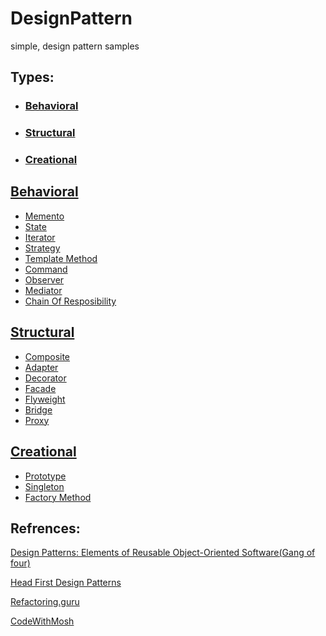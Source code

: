 # DesignPattern
simple, design pattern samples 

## Types:
- ### [Behavioral](#behavioral-1)
- ### [Structural](#structural-1)
- ### [Creational](#creational-1)



## [Behavioral](Behavioral)
- [Memento](Behavioral/Memento)
- [State](Behavioral/State)
- [Iterator](Behavioral/Iterator)
- [Strategy](Behavioral/Strategy)
- [Template Method](Behavioral/Template_Method)
- [Command](Behavioral/Command)
- [Observer](Behavioral/Observer)
- [Mediator](Behavioral/Mediator)
- [Chain Of Resposibility](Behavioral/Chain_Of_Resposibility)

## [Structural](Structural)
- [Composite](Structural/Composite)
- [Adapter](Structural/Adapter)
- [Decorator](Structural/Decorator)
- [Facade](Structural/Facade)
- [Flyweight](Structural/Flyweight)
- [Bridge](Structural/Bridge)
- [Proxy](Structural/Proxy)

## [Creational](Creational)
- [Prototype](Creational/Prototype)
- [Singleton](Creational/Singleton)
- [Factory Method](Creational/Factory)

## Refrences:
[Design Patterns: Elements of Reusable Object-Oriented Software(Gang of four)](https://www.amazon.com/Design-Patterns-Object-Oriented-Addison-Wesley-Professional-ebook/dp/B000SEIBB8)

[Head First Design Patterns](https://www.amazon.co.uk/dp/0596007124?linkCode=gs2&tag=oreilly20-21)

[Refactoring.guru](https://refactoring.guru/design-patterns/book)

[CodeWithMosh](https://codewithmosh.com/p/design-patterns)
